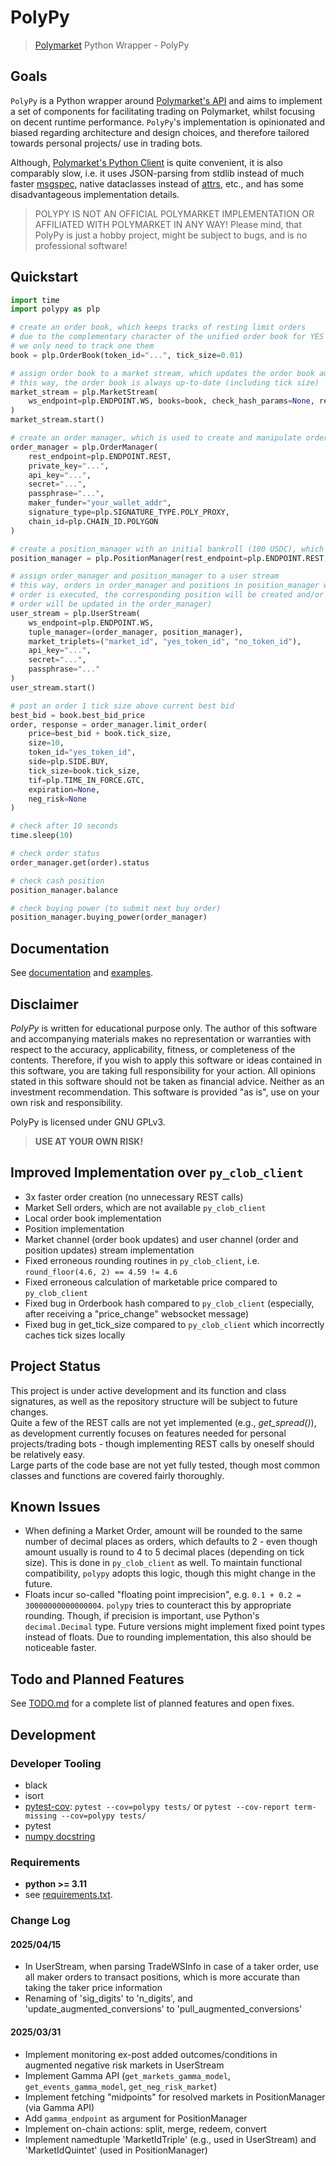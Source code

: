 # PolyPy

> [Polymarket](https://www.polymarket.com) Python Wrapper - PolyPy


Goals
-----
`PolyPy` is a Python wrapper around [Polymarket's API](https://docs.polymarket.com/) and aims to implement a 
set of components for facilitating trading on Polymarket, whilst focusing on decent runtime performance.
`PolyPy`'s implementation is opinionated and biased regarding architecture and design choices, and therefore tailored
towards personal projects/ use in trading bots.
  
Although, [Polymarket's Python Client](https://github.com/Polymarket/py-clob-client/tree/main) is quite convenient, 
it is also comparably slow, i.e. it uses JSON-parsing from stdlib instead of much faster 
[msgspec](https://jcristharif.com/msgspec/), native dataclasses instead of 
[attrs](https://www.attrs.org/en/stable/init.html), etc., and has some disadvantageous implementation details.
  
> POLYPY IS NOT AN OFFICIAL POLYMARKET IMPLEMENTATION OR AFFILIATED WITH POLYMARKET IN ANY WAY!
> Please mind, that PolyPy is just a hobby project, might be subject to bugs, and is no professional software!

Quickstart
----------

````python
import time
import polypy as plp

# create an order book, which keeps tracks of resting limit orders
# due to the complementary character of the unified order book for YES and NO tokens,
# we only need to track one them
book = plp.OrderBook(token_id="...", tick_size=0.01)

# assign order book to a market stream, which updates the order book automatically in a separate thread
# this way, the order book is always up-to-date (including tick size)
market_stream = plp.MarketStream(
    ws_endpoint=plp.ENDPOINT.WS, books=book, check_hash_params=None, rest_endpoint=plp.ENDPOINT.REST
)
market_stream.start()

# create an order manager, which is used to create and manipulate orders, store and manage them
order_manager = plp.OrderManager(
    rest_endpoint=plp.ENDPOINT.REST,
    private_key="...",
    api_key="...",
    secret="...",
    passphrase="...",
    maker_funder="your_wallet_addr",
    signature_type=plp.SIGNATURE_TYPE.POLY_PROXY,
    chain_id=plp.CHAIN_ID.POLYGON
)

# create a position_manager with an initial bankroll (100 USDC), which stores and manages current positions (holdings)
position_manager = plp.PositionManager(rest_endpoint=plp.ENDPOINT.REST, gamma_endpoint=plp.ENDPOINT.GAMMA, usdc_position=100)

# assign order_manager and position_manager to a user stream
# this way, orders in order_manager and positions in position_manager will be updated automatically (e.g. if an 
# order is executed, the corresponding position will be created and/or updated in the position manager, and the
# order will be updated in the order_manager)
user_stream = plp.UserStream(
    ws_endpoint=plp.ENDPOINT.WS,
    tuple_manager=(order_manager, position_manager),
    market_triplets=("market_id", "yes_token_id", "no_token_id"),
    api_key="...",
    secret="...",
    passphrase="..."
)
user_stream.start()

# post an order 1 tick size above current best bid
best_bid = book.best_bid_price
order, response = order_manager.limit_order(
    price=best_bid + book.tick_size,
    size=10,
    token_id="yes_token_id",
    side=plp.SIDE.BUY,
    tick_size=book.tick_size,
    tif=plp.TIME_IN_FORCE.GTC,
    expiration=None,
    neg_risk=None
)

# check after 10 seconds
time.sleep(10)

# check order status
order_manager.get(order).status

# check cash position
position_manager.balance

# check buying power (to submit next buy order)
position_manager.buying_power(order_manager)
````


Documentation
-------------
See [documentation](docs/guide.md) and [examples](examples).

Disclaimer
----------
_PolyPy_ is written for educational purpose only. The author of this software and accompanying
materials makes no representation or warranties with respect to the accuracy, applicability, fitness, or completeness of
the contents. Therefore, if you wish to apply this software or ideas contained in this software, you are taking full
responsibility for your action. All opinions stated in this software should not be taken as financial advice. Neither
as an investment recommendation. This software is provided "as is", use on your own risk and responsibility.  
  
PolyPy is licensed under GNU GPLv3.  
> __USE AT YOUR OWN RISK!__


Improved Implementation over `py_clob_client`
---------------------------------------------
- 3x faster order creation (no unnecessary REST calls)
- Market Sell orders, which are not available `py_clob_client`
- Local order book implementation
- Position implementation
- Market channel (order book updates) and user channel (order and position updates) stream implementation
- Fixed erroneous rounding routines in `py_clob_client`, i.e. `round_floor(4.6, 2) == 4.59 != 4.6`
- Fixed erroneous calculation of marketable price compared to `py_clob_client`
- Fixed bug in Orderbook hash compared to `py_clob_client` (especially, after receiving a "price_change" websocket message)
- Fixed bug in get_tick_size compared to `py_clob_client` which incorrectly caches tick sizes locally

Project Status
--------------
This project is under active development and its function and class signatures, as well as the repository structure 
will be subject to future changes.  
Quite a few of the REST calls are not yet implemented (e.g., _get_spread()_), as development currently focuses on features 
needed for personal projects/trading bots - though implementing REST calls by oneself should be relatively easy.  
Large parts of the code base are not yet fully tested, though most common classes and functions are covered 
fairly thoroughly.

Known Issues
------------
- When defining a Market Order, amount will be rounded to the same number of decimal places as orders, which 
defaults to 2 - even though amount usually is round to 4 to 5 decimal places (depending on tick size). This is done in
`py_clob_client` as well. To maintain functional compatibility, `polypy` adopts this logic, though this might change 
in the future.
- Floats incur so-called "floating point imprecision", e.g. `0.1 + 0.2 = 30000000000000004`. `polypy` tries to
counteract this by appropriate rounding. Though, if precision is important, use Python's `decimal.Decimal` type.
Future versions might implement fixed point types instead of floats. Due to rounding implementation, this also
should be noticeable faster.

Todo and Planned Features
-------------------------
See [TODO.md](TODO.md) for a complete list of planned features and open fixes.

Development
-----------
### Developer Tooling
- black
- isort
- [pytest-cov](https://pytest-cov.readthedocs.io/en/latest/): ```pytest --cov=polypy tests/``` or ```pytest --cov-report term-missing --cov=polypy tests/``` 
- pytest
- [numpy docstring](https://numpydoc.readthedocs.io/en/latest/format.html)

### Requirements
- __python >= 3.11__ 
- see [requirements.txt](requirements.txt).

### Change Log
#### 2025/04/15
- In UserStream, when parsing TradeWSInfo in case of a taker order, use all maker orders to transact positions, which
is more accurate than taking the taker price information
- Renaming of 'sig_digits' to 'n_digits', and 'update_augmented_conversions' to 'pull_augmented_conversions'
#### 2025/03/31
- Implement monitoring ex-post added outcomes/conditions in augmented negative risk markets in UserStream
- Implement Gamma API (`get_markets_gamma_model`, `get_events_gamma_model`, `get_neg_risk_market`)
- Implement fetching "midpoints" for resolved markets in PositionManager (via Gamma API)
- Add `gamma_endpoint` as argument for PositionManager
- Implement on-chain actions: split, merge, redeem, convert
- Implement namedtuple 'MarketIdTriple' (e.g., used in UserStream) and 'MarketIdQuintet' (used in PositionManager)

